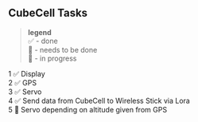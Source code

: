 ## CubeCell Tasks
> **legend** <br> 
✅ - done <br>
🔳 - needs to be done<br>
💬 - in progress<br>

1 ✅ Display <br>
2 ✅ GPS <br>
3 ✅ Servo <br>
4 ✅ Send data from CubeCell to Wireless Stick via Lora<br>
5 🔳 Servo depending on altitude given from GPS <br>
